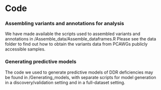 # Code

### Assembling variants and annotations for analysis
We have made available the scripts used to assembled variants and annotations in /Assemble_data/Assemble_dataframes.R
Please see the data folder to find out how to obtain the variants data from PCAWGs publicly accessible samples.

### Generating predictive models
The code we used to generate predictive models of DDR deficiencies may be found in /Generating_models, with separate scripts for model generation in a discovery/validation setting and in a full-dataset setting.
